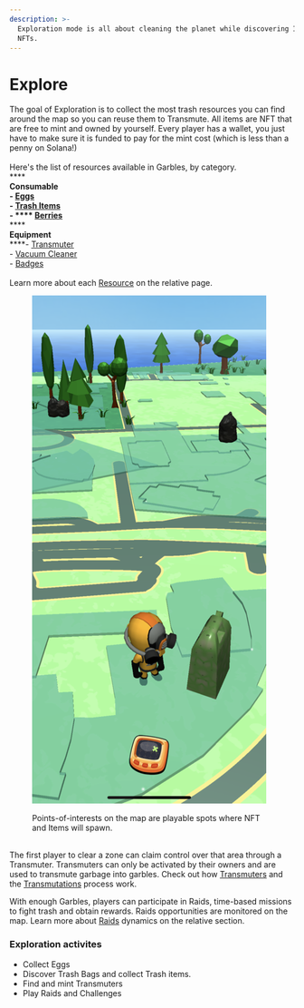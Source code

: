 ```yaml
---
description: >-
  Exploration mode is all about cleaning the planet while discovering Items and
  NFTs.
---
```


# Explore

The goal of Exploration is to collect the most trash resources you can find around the map so you can reuse them to Transmute. All items are NFT that are free to mint and owned by yourself. Every player has a wallet, you just have to make sure it is funded to pay for the mint cost (which is less than a penny on Solana!)\
\
Here's the list of resources available in Garbles, by category. \
****\
**Consumable**\
****- [Eggs](../resources/consumable/eggs.md)\
\- [Trash Items](../resources/consumable/trash-items.md)\
\- **** [Berries](../resources/consumable/berries.md)****\
****  \
**Equipment**\
****- [Transmuter](../resources/equipment/transmuters.md)\
\- [Vacuum Cleaner](../resources/equipment/vacuum-cleaner.md)\
\- [Badges](../resources/consumable/badges.md)\
\
Learn more about each [Resource](../resources/) on the relative page.

<figure><img src="../../.gitbook/assets/IMG_1604 (1).png" alt=""><figcaption><p>Points-of-interests on the map are playable spots where NFT and Items will spawn.</p></figcaption></figure>

\
The first player to clear a zone can claim control over that area through a Transmuter. Transmuters can only be activated by their owners and are used to transmute garbage into garbles. Check out how [Transmuters](../resources/equipment/transmuters.md) and the [Transmutations](transmutation.md) process work.

With enough Garbles, players can participate in Raids, time-based missions to fight trash and obtain rewards. Raids opportunities are monitored on the map. Learn more about [Raids](raid.md) dynamics on the relative section.&#x20;

### Exploration activites

* Collect Eggs
* Discover Trash Bags and collect Trash items.
* Find and mint Transmuters
* Play Raids and Challenges
